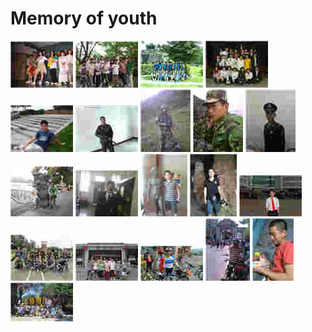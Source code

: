 

# Memory of youth

<a href="/images/2006.jpg" data-lightbox="example-set" data-title="2006,广东商学院,英语文化节-超越时空的爱恋"><img class="example-image" src="/images/s/2006.jpg" alt=""/></a>
<a href="/images/20070501.jpg" data-lightbox="example-set" data-title="20070501,广州白云山"><img class="example-image" src="/images/s/20070501.jpg" alt="" /></a>
<a href="/images/2007001.jpg" data-lightbox="example-set" data-title="2007001,学生会"><img class="example-image" src="/images/s/2007001.jpg" alt="" /></a>
<a href="/images/2007002.jpg" data-lightbox="example-set" data-title="2007002,创业协会"><img class="example-image" src="/images/s/2007002.jpg" alt="" /></a>
<a href="/images/200711.jpg" data-lightbox="example-set" data-title="200711,锻炼"><img class="example-image" src="/images/s/200711.jpg" alt="" /></a>
<a href="/images/2008.jpg" data-lightbox="example-set" data-title="2008,四川犍为,77160部队"><img class="example-image" src="/images/s/2008.jpg" alt="" /></a>
<a href="/images/2009.jpg" data-lightbox="example-set" data-title="2009,西昌,西南使命-2009"><img class="example-image" src="/images/s/2009.jpg" alt="" /></a>
<a href="/images/20090524.jpg" data-lightbox="example-set" data-title="20090524,靶场"><img class="example-image" src="/images/s/20090524.jpg" alt="" /></a>
<a href="/images/20091129.jpg" data-lightbox="example-set" data-title="20091129,退伍前夕"><img class="example-image" src="/images/s/20091129.jpg" alt="" /></a>
<a href="/images/20100125.jpg" data-lightbox="example-set" data-title="20100125,杭州西湖"><img class="example-image" src="/images/s/20100125.jpg" alt="" /></a>
<a href="/images/20110212.jpg" data-lightbox="example-set" data-title="20110212,新年"><img class="example-image" src="/images/s/20110212.jpg" alt="" /></a>
<a href="/images/20110605.jpg" data-lightbox="example-set" data-title="20110605,广州美术学院"><img class="example-image" src="/images/s/20110605.jpg" alt="" /></a>
<a href="/images/20120501.jpg" data-lightbox="example-set" data-title="20120501,广州白云山"><img class="example-image" src="/images/s/20120501.jpg" alt="" /></a>
<a href="/images/20120617.jpg" data-lightbox="example-set" data-title="20120617,中山大学"><img class="example-image" src="/images/s/20120617.jpg" alt="" /></a>
<a href="/images/20120825.jpg" data-lightbox="example-set" data-title="20120825,东莞黄江,CS野战"><img class="example-image" src="/images/s/20120825.jpg" alt="" /></a>
<a href="/images/20130912.jpg" data-lightbox="example-set" data-title="20130912,河源,万绿湖"><img class="example-image" src="/images/s/20130912.jpg" alt="" /></a>
<a href="/images/20131001.jpg" data-lightbox="example-set" data-title="20131001,惠州-厦门骑行"><img class="example-image" src="/images/s/20131001.jpg" alt="" /></a>
<a href="/images/20131004.jpg" data-lightbox="example-set" data-title="20131004,惠州-厦门骑行"><img class="example-image" src="/images/s/20131004.jpg" alt="" /></a>
<a href="/images/20140625.jpg" data-lightbox="example-set" data-title="20140625,惠州第一妇幼,小石头"><img class="example-image" src="/images/s/20140625.jpg" alt="" /></a>
<a href="/images/20150619.jpg" data-lightbox="example-set" data-title="20150619,惠州,巽寮湾-三角洲岛"><img class="example-image" src="/images/s/20150619.jpg" alt="" /></a>